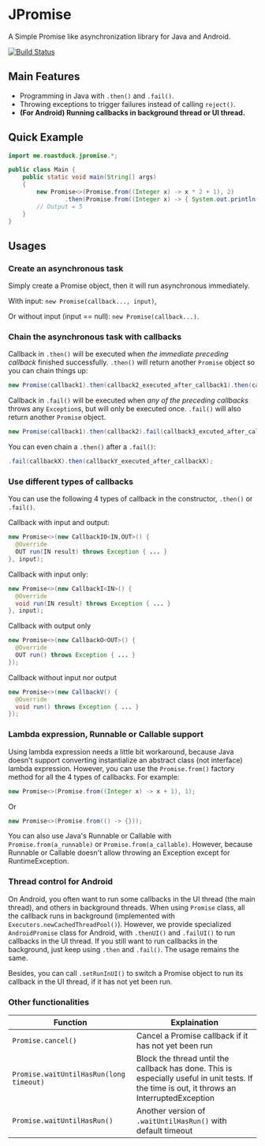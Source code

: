 # JPromise

A Simple Promise like asynchronization library for Java and Android.

[![Build Status](https://travis-ci.org/roastduck/JPromise.svg?branch=master)](https://travis-ci.org/roastduck/JPromise)

## Main Features

- Programming in Java with `.then()` and `.fail()`.
- Throwing exceptions to trigger failures instead of calling `reject()`.
- **(For Android) Running callbacks in background thread or UI thread.**

## Quick Example

```java
import me.roastduck.jpromise.*;

public class Main {
    public static void main(String[] args)
    {
        new Promise<>(Promise.from((Integer x) -> x * 2 + 1), 2)
                .then(Promise.from((Integer x) -> { System.out.println(x); }));
        // Output = 5
    }
}
```

## Usages

### Create an asynchronous task

Simply create a Promise object, then it will run asynchronous immediately.

With input: `new Promise(callback..., input)`,

Or without input (input == null): `new Promise(callback...)`.

### Chain the asynchronous task with callbacks

Callback in `.then()` will be executed when *the immediate preceding callback* finished successfully. `.then()` will return another `Promise` object so you can chain things up:

```java
new Promise(callback1).then(callback2_executed_after_callback1).then(callback3_executed_after_callback2);
```

Callback in `.fail()` will be executed when *any of the preceding callbacks* throws any `Exception`s, but will only be executed once.  `.fail()` will also return another `Promise` object.

```java
new Promise(callback1).then(callback2).fail(callback3_excuted_after_callback1_or_callback2_throws);
```

You can even chain a `.then()` after a `.fail()`:

```java
.fail(callbackX).then(callbackY_executed_after_callbackX);
```

### Use different types of callbacks

You can use the following 4 types of callback in the constructor, `.then()` or `.fail()`.

Callback with input and output:

```java
new Promise<>(new CallbackIO<IN,OUT>() {
  @Override
  OUT run(IN result) throws Exception { ... }
}, input);
```

Callback with input only:

```java
new Promise<>(new CallbackI<IN>() {
  @Override
  void run(IN result) throws Exception { ... }
}, input);
```

Callback with output only

```java
new Promise<>(new CallbackO<OUT>() {
  @Override
  OUT run() throws Exception { ... }
});
```

Callback without input nor output

```java
new Promise<>(new CallbackV() {
  @Override
  void run() throws Exception { ... }
});
```

### Lambda expression, Runnable or Callable support

Using lambda expression needs a little bit workaround, because Java doesn't support converting instantialize an abstract class (not interface) lambda expression. However, you can use the `Promise.from()` factory method for all the 4 types of callbacks. For example:

```java
new Promise<>(Promise.from((Integer x) -> x + 1), 1);
```

Or

```java
new Promise<>(Promise.from(() -> {}));
```

You can also use Java's Runnable or Callable with `Promise.from(a_runnable)` or `Promise.from(a_callable)`. However, because Runnable or Callable doesn't allow throwing an Exception except for RuntimeException.

### Thread control for Android

On Android, you often want to run some callbacks in the UI thread (the main thread), and others in background threads. When using `Promise` class, all the callback runs in background (implemented with `Executors.newCachedThreadPool()`). However, we provide specialized `AndroidPromise` class for Android, with `.thenUI()` and `.failUI()` to run callbacks in the UI thread. If you still want to run callbacks in the background, just keep using `.then` and `.fail()`. The usage remains the same.

Besides, you can call `.setRunInUI()` to switch a Promise object to run its callback in the UI thread, if it has not yet been run.

### Other functionalities

| Function                                | Explaination                                                                          |
|-----------------------------------------|---------------------------------------------------------------------------------------|
| `Promise.cancel()`                      | Cancel a Promise callback if it has not yet been run                                  |
| `Promise.waitUntilHasRun(long timeout)` | Block the thread until the callback has done. This is especially useful in unit tests. If the time is out, it throws an InterruptedException |
| `Promise.waitUntilHasRun()`             | Another version of `.waitUntilHasRun()` with default timeout                          |
